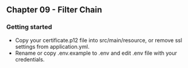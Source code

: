 ## Chapter 09 - Filter Chain

### Getting started

- Copy your certificate.p12 file into src/main/resource, or remove ssl settings from application.yml.
- Rename or copy .env.example to .env and edit .env file with your credentials.
